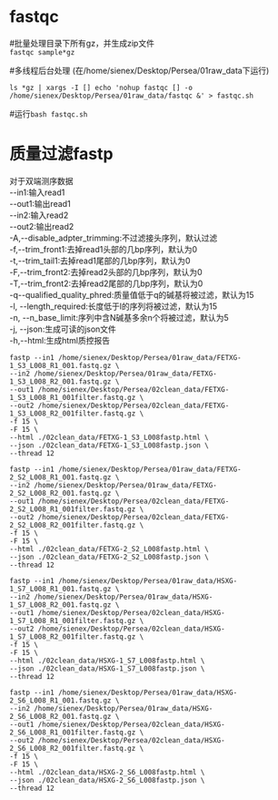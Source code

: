 # fastqc


	
#批量处理目录下所有gz，并生成zip文件  
```fastqc sample*gz```

#多线程后台处理 (在/home/sienex/Desktop/Persea/01raw_data下运行)  
```
ls *gz | xargs -I [] echo 'nohup fastqc [] -o /home/sienex/Desktop/Persea/01raw_data/fastqc &' > fastqc.sh
```  
#运行```bash fastqc.sh```


# 质量过滤fastp
对于双端测序数据  
--in1:输入read1  
--out1:输出read1  
--in2:输入read2  
--out2:输出read2  
-A,--disable_adpter_trimming:不过滤接头序列，默认过滤  
-f,--trim_front1:去掉read1头部的几bp序列，默认为0  
-t,--trim_tail1:去掉read1尾部的几bp序列，默认为0  
-F,--trim_front2:去掉read2头部的几bp序列，默认为0  
-T,--trim_front2:去掉read2尾部的几bp序列，默认为0  
-q--qualified_quality_phred:质量值低于q的碱基将被过滤，默认为15  
-l, --length_required:长度低于l的序列将被过滤，默认为15  
-n, --n_base_limit:序列中含N碱基多余n个将被过滤，默认为5  
-j, --json:生成可读的json文件  
-h,--html:生成html质控报告  



```
fastp --in1 /home/sienex/Desktop/Persea/01raw_data/FETXG-1_S3_L008_R1_001.fastq.gz \
--in2 /home/sienex/Desktop/Persea/01raw_data/FETXG-1_S3_L008_R2_001.fastq.gz \
--out1 /home/sienex/Desktop/Persea/02clean_data/FETXG-1_S3_L008_R1_001filter.fastq.gz \
--out2 /home/sienex/Desktop/Persea/02clean_data/FETXG-1_S3_L008_R2_001filter.fastq.gz \
-f 15 \
-F 15 \
--html ./02clean_data/FETXG-1_S3_L008fastp.html \
--json ./02clean_data/FETXG-1_S3_L008fastp.json \
--thread 12
```

```
fastp --in1 /home/sienex/Desktop/Persea/01raw_data/FETXG-2_S2_L008_R1_001.fastq.gz \
--in2 /home/sienex/Desktop/Persea/01raw_data/FETXG-2_S2_L008_R2_001.fastq.gz \
--out1 /home/sienex/Desktop/Persea/02clean_data/FETXG-2_S2_L008_R1_001filter.fastq.gz \
--out2 /home/sienex/Desktop/Persea/02clean_data/FETXG-2_S2_L008_R2_001filter.fastq.gz \
-f 15 \
-F 15 \
--html ./02clean_data/FETXG-2_S2_L008fastp.html \
--json ./02clean_data/FETXG-2_S2_L008fastp.json \
--thread 12
```

```
fastp --in1 /home/sienex/Desktop/Persea/01raw_data/HSXG-1_S7_L008_R1_001.fastq.gz \
--in2 /home/sienex/Desktop/Persea/01raw_data/HSXG-1_S7_L008_R2_001.fastq.gz \
--out1 /home/sienex/Desktop/Persea/02clean_data/HSXG-1_S7_L008_R1_001filter.fastq.gz \
--out2 /home/sienex/Desktop/Persea/02clean_data/HSXG-1_S7_L008_R2_001filter.fastq.gz \
-f 15 \
-F 15 \
--html ./02clean_data/HSXG-1_S7_L008fastp.html \
--json ./02clean_data/HSXG-1_S7_L008fastp.json \
--thread 12
```

```
fastp --in1 /home/sienex/Desktop/Persea/01raw_data/HSXG-2_S6_L008_R1_001.fastq.gz \
--in2 /home/sienex/Desktop/Persea/01raw_data/HSXG-2_S6_L008_R2_001.fastq.gz \
--out1 /home/sienex/Desktop/Persea/02clean_data/HSXG-2_S6_L008_R1_001filter.fastq.gz \
--out2 /home/sienex/Desktop/Persea/02clean_data/HSXG-2_S6_L008_R2_001filter.fastq.gz \
-f 15 \
-F 15 \
--html ./02clean_data/HSXG-2_S6_L008fastp.html \
--json ./02clean_data/HSXG-2_S6_L008fastp.json \
--thread 12
```
